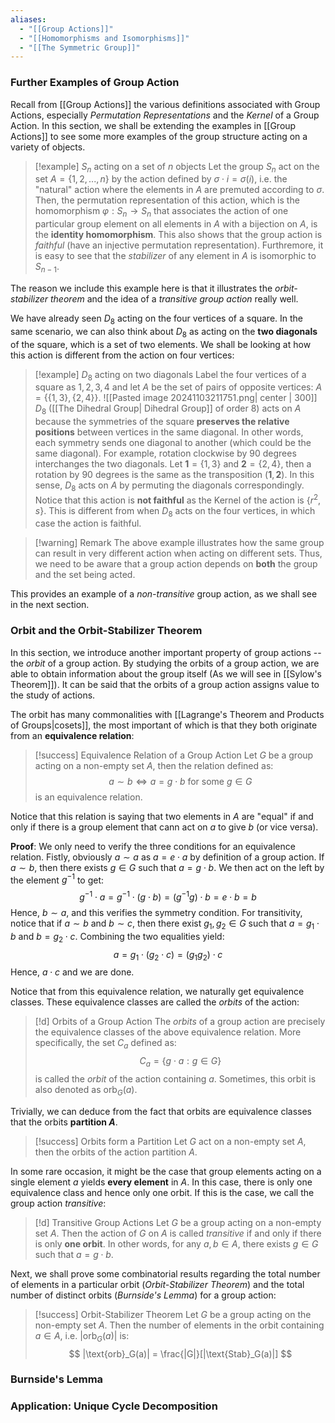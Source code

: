 ```yaml
---
aliases:
  - "[[Group Actions]]"
  - "[[Homomorphisms and Isomorphisms]]"
  - "[[The Symmetric Group]]"
---
```

### Further Examples of Group Action

Recall from [[Group Actions]] the various definitions associated with Group Actions, especially *Permutation Representations* and the *Kernel* of a Group Action. In this section, we shall be extending the examples in [[Group Actions]] to see some more examples of the group structure acting on a variety of objects. 

>[!example] $S_n$ acting on a set of $n$ objects
>Let the group $S_n$ act on the set $A = \{1, 2, ..., n\}$ by the action defined by $\sigma \cdot i = \sigma (i)$, i.e. the "natural" action where the elements in $A$ are premuted according to $\sigma$. Then, the permutation representation of this action, which is the homomorphism $\varphi : S_n \to S_n$ that associates the action of one particular group element on all elements in $A$ with a bijection on $A$, is the **identity homomorphism**. This also shows that the group action is *faithful* (have an injective permutation representation). Furthremore, it is easy to see that the *stabilizer* of any element in $A$ is isomorphic to $S_{n-1}$. 

The reason we include this example here is that it illustrates the *orbit-stabilizer theorem* and the idea of a *transitive group action* really well. 

We have already seen $D_8$ acting on the four vertices of a square. In the same scenario, we can also think about $D_8$ as acting on the **two diagonals** of the square, which is a set of two elements. We shall be looking at how this action is different from the action on four vertices: 

>[!example] $D_8$ acting on two diagonals
>Label the four vertices of a square as $1, 2, 3, 4$ and let $A$ be the set of pairs of opposite vertices: $A = \{\{1, 3\}, \{2, 4\}\}$. 
>![[Pasted image 20241103211751.png| center | 300]]
>$D_8$ ([[The Dihedral Group| Dihedral Group]] of order $8$) acts on $A$ because the symmetries of the square **preserves the relative positions** between vertices in the same diagonal. In other words, each symmetry sends one diagonal to another (which could be the same diagonal). For example, rotation clockwise by $90$ degrees interchanges the two diagonals. Let $\textbf{1} = \{1, 3\}$ and $\textbf{2}= \{2, 4\}$, then a rotation by $90$ degrees is the same as the transposition $(\textbf{1}, \textbf{2})$. In this sense, $D_8$ acts on $A$ by permuting the diagonals correspondingly. Notice that this action is **not faithful** as the Kernel of the action is $\{r^2, s\}$. This is different from when $D_8$ acts on the four vertices, in which case the action is faithful. 

>[!warning] Remark
>The above example illustrates how the same group can result in very different action when acting on different sets. Thus, we need to be aware that a group action depends on **both** the group and the set being acted. 

This provides an example of a *non-transitive* group action, as we shall see in the next section. 

### Orbit and the Orbit-Stabilizer Theorem

In this section, we introduce another important property of group actions -- the *orbit* of a group action. By studying the orbits of a group action, we are able to obtain information about the group itself (As we will see in [[Sylow's Theorem]]). It can be said that the orbits of a group action assigns value to the study of actions. 

The orbit has many commonalities with [[Lagrange's Theorem and Products of Groups|cosets]], the most important of which is that they both originate from an **equivalence relation**: 

>[!success] Equivalence Relation of a Group Action
>Let $G$ be a group acting on a non-empty set $A$, then the relation defined as: 
>$$
>a \sim b \iff a = g \cdot b \text{ for some } g \in G
>$$
>is an equivalence relation. 

Notice that this relation is saying that two elements in $A$ are "equal" if and only if there is a group element that cann act on $a$ to give $b$ (or vice versa). 

**Proof**: We only need to verify the three conditions for an equivalence relation. Fistly, obviously $a \sim a$ as $a = e \cdot a$ by definition of a group action. If $a \sim b$, then there exists $g \in G$ such that $a = g \cdot b$. We then act on the left by the element $g^{-1}$ to get: 
$$
g^{-1} \cdot a = g^{-1} \cdot (g \cdot b) = (g^{-1} g) \cdot b = e \cdot b = b
$$
Hence, $b \sim a$, and this verifies the symmetry condition. For transitivity, notice that if $a \sim b$ and $b \sim c$, then there exist $g_1, g_2 \in G$ such that $a = g_1 \cdot b$ and $b = g_2 \cdot c$. Combining the two equalities yield:
$$
a = g_1 \cdot (g_2 \cdot c) = (g_1g_2) \cdot c
$$
Hence, $a \cdot c$ and we are done. 

Notice that from this equivalence relation, we naturally get equivalence classes. These equivalence classes are called the *orbits* of the action: 

>[!d] Orbits of a Group Action
The *orbits* of a group action are precisely the equivalence classes of the above equivalence relation. More specifically, the set $C_a$ defined as: 
>$$
>C_a = \{ g \cdot a : g \in G \}
>$$
>is called the *orbit* of the action containing $a$. Sometimes, this orbit is also denoted as $\text{orb}_G(a)$. 

Trivially, we can deduce from the fact that orbits are equivalence classes that the orbits **partition $A$**.

>[!success] Orbits form a Partition
>Let $G$ act on a non-empty set $A$, then the orbits of the action partition $A$. 

In some rare occasion, it might be the case that group elements acting on a single element $a$ yields **every element** in $A$. In this case, there is only one equivalence class and hence only one orbit. If this is the case, we call the group action *transitive*: 

>[!d] Transitive Group Actions
>Let $G$ be a group acting on a non-empty set $A$. Then the action of $G$ on $A$ is called *transitive* if and only if there is only **one orbit**. In other words, for any $a, b \in A$, there exists $g \in G$ such that $a = g \cdot b$. 

Next, we shall prove some combinatorial results regarding the total number of elements in a particular orbit (*Orbit-Stabilizer Theorem*) and the total number of distinct orbits (*Burnside's Lemma*) for a group action:

>[!success] Orbit-Stabilizer Theorem
>Let $G$ be a group acting on the non-empty set $A$. Then the number of elements in the orbit containing $a \in A$, i.e. $|\text{orb}_G(a)|$ is: 
>$$
>|\text{orb}_G(a)| = \frac{|G|}[|\text{Stab}_G(a)|]
>$$

### Burnside's Lemma

### Application: Unique Cycle Decomposition






